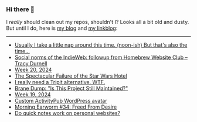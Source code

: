 ### Hi there 👋

I _really_ should clean out my repos, shouldn't I? Looks all a bit old and dusty. But until I do, here is [my blog](https://lostfocus.de/) and [my linkblog](https://dominikschwind.com/links):

--- 

<!-- POST-LIST:START -->
- [Usually I take a little nap around this time. &lpar;noon-ish&rpar; But that&#39;s also the time…](https://lostfocus.de/2024/05/21/232949/)
- [Social norms of the IndieWeb: followup from Homebrew Website Club – Tracy Durnell](https://tracydurnell.com/2024/05/18/social-norms-of-the-indieweb/)
- [Week 20, 2024](https://lostfocus.de/2024/05/20/week-20-2024/)
- [The Spectacular Failure of the Star Wars Hotel](https://www.youtube.com/watch?v=T0CpOYZZZW4)
- [I really need a Tripit alternative. WTF.](https://lostfocus.de/2024/05/16/232938/)
- [Brane Dump: &quot;Is This Project Still Maintained?&quot;](https://www.hezmatt.org/~mpalmer/blog/2024/05/14/is-this-project-still-maintained.html)
- [Week 19, 2024](https://lostfocus.de/2024/05/13/week-19-2024/)
- [Custom ActivityPub WordPress avatar](https://lostfocus.de/2024/05/12/custom-activitypub-wordpress-avatar/)
- [Morning Earworm #34: Freed From Desire](https://lostfocus.de/2024/05/12/morning-earworm-34-freed-from-desire/)
- [Do quick notes work on personal websites?](https://lostfocus.de/2024/05/11/232914/)
<!-- POST-LIST:END -->

<!--
**lostfocus/lostfocus** is a ✨ _special_ ✨ repository because its `README.md` (this file) appears on your GitHub profile.

Here are some ideas to get you started:

- 🔭 I’m currently working on ...
- 🌱 I’m currently learning ...
- 👯 I’m looking to collaborate on ...
- 🤔 I’m looking for help with ...
- 💬 Ask me about ...
- 📫 How to reach me: ...
- 😄 Pronouns: ...
- ⚡ Fun fact: ...
-->
